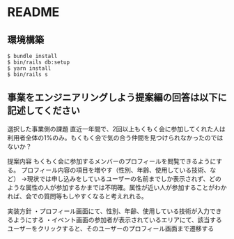 # README

## 環境構築
```
$ bundle install
$ bin/rails db:setup
$ yarn install
$ bin/rails s
```

## 事業をエンジニアリングしよう提案編の回答は以下に記述してください
選択した事業側の課題
直近一年間で、2回以上もくもく会に参加してくれた人は利用者全体の1%のみ。もくもく会で気の合う仲間を見つけられなかったのではないか？

提案内容
もくもく会に参加するメンバーのプロフィールを閲覧できるようにする。
プロフィール内容の項目を増やす（性別、年齢、使用している技術、など）
→現状では申し込みをしているユーザーの名前までしか表示されず、どのような属性の人が参加するかまでは不明確。属性が近い人が参加することがわかれば、会での質問等もしやすくなると考えれれる。

実装方針
・プロフィール画面にて、性別、年齢、使用している技術が入力できるようにする
・イベント画面の参加者が表示されているエリアにて、該当するユーザーをクリックすると、そのユーザーのプロフィール画面まで遷移する